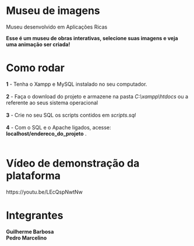 # Museu de imagens

Museu desenvolvido em Aplicações Ricas

<b>Esse é um museu de obras interativas, selecione suas imagens e veja uma animação ser criada!</b>

<h1>Como rodar</h1>

<b>1</b> - Tenha o Xampp e MySQL instalado no seu computador.<br><br>
<b>2</b> - Faça o download do projeto e armazene na pasta <i>C:\xampp\htdocs</i> ou a referente ao seus sistema operacional<br><br>
<b>3</b> - Crie no seu SQL os scripts contidos em <i>scripts.sql</i><br><br>
<b>4</b> - Com o SQL e o Apache ligados, acesse: <b>localhost/endereco_do_projeto</b> .<br><br>

<h1>Vídeo de demonstração da plataforma</h1>
https://youtu.be/LEcQspNwtNw

<h1>Integrantes</h1>

<b>Guilherme Barbosa</b> <br>
<b>Pedro Marcelino</b>
